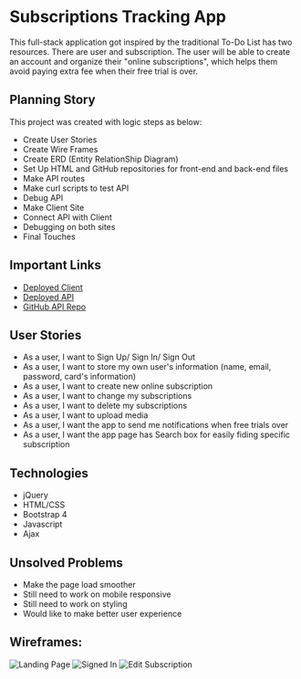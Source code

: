 # Subscriptions Tracking App

This full-stack application got inspired by the traditional To-Do List has two resources. There are user and subscription. The user will be able to create an account and organize their "online subscriptions", which helps them avoid paying extra fee when their free trial is over.

## Planning Story
This project was created with logic steps as below:
- Create User Stories
- Create Wire Frames
- Create ERD (Entity RelationShip Diagram)
- Set Up HTML and GitHub repositories for front-end and back-end files
- Make API routes
- Make curl scripts to test API
- Debug API
- Make Client Site
- Connect API with Client
- Debugging on both sites
- Final Touches

## Important Links
- [Deployed Client](https://hanvnguyen94.github.io/subscriptions-tracking-app-client)
- [Deployed API](https://morning-ridge-50036.herokuapp.com)
- [GitHub API Repo](https://github.com/hanvnguyen94/tracking-server)

## User Stories
- As a user, I want to Sign Up/ Sign In/ Sign Out
- As a user, I want to store my own user's information (name, email, password, card's information)
- As a user, I want to create new online subscription
- As a user, I want to change my subscriptions
- As a user, I want to delete my subscriptions
- As a user, I want to upload media
- As a user, I want the app to send me notifications when free trials over
- As a user, I want the app page has Search box for easily fiding specific subscription

## Technologies
- jQuery
- HTML/CSS
- Bootstrap 4
- Javascript
- Ajax

## Unsolved Problems
- Make the page load smoother
- Still need to work on mobile responsive
- Still need to work on styling
- Would like to make better user experience

## Wireframes:
![Landing Page](https://user-images.githubusercontent.com/73920080/103468767-947b3600-4d2a-11eb-91e3-d5a01042c36c.png)
![Signed In](https://user-images.githubusercontent.com/73920080/103468770-9b09ad80-4d2a-11eb-8f69-db6858b7257d.png)
![Edit Subscription](https://user-images.githubusercontent.com/73920080/103468774-a230bb80-4d2a-11eb-9d14-3544185617ee.png)
